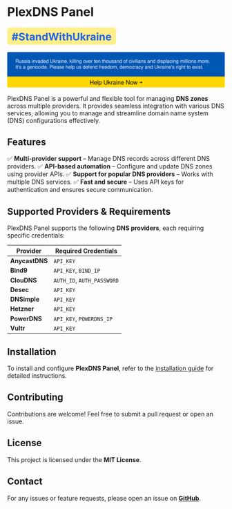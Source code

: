 # PlexDNS Panel

[![StandWithUkraine](https://raw.githubusercontent.com/vshymanskyy/StandWithUkraine/main/badges/StandWithUkraine.svg)](https://github.com/vshymanskyy/StandWithUkraine/blob/main/docs/README.md)

[![SWUbanner](https://raw.githubusercontent.com/vshymanskyy/StandWithUkraine/main/banner2-direct.svg)](https://github.com/vshymanskyy/StandWithUkraine/blob/main/docs/README.md)

PlexDNS Panel is a powerful and flexible tool for managing **DNS zones** across multiple providers. It provides seamless integration with various DNS services, allowing you to manage and streamline domain name system (DNS) configurations effectively.

## Features
✅ **Multi-provider support** – Manage DNS records across different DNS providers.
✅ **API-based automation** – Configure and update DNS zones using provider APIs.
✅ **Support for popular DNS providers** – Works with multiple DNS services.
✅ **Fast and secure** – Uses API keys for authentication and ensures secure communication.

## Supported Providers & Requirements
PlexDNS Panel supports the following **DNS providers**, each requiring specific credentials:

| Provider    | Required Credentials |
|------------|---------------------|
| **AnycastDNS** | `API_KEY` |
| **Bind9** | `API_KEY`, `BIND_IP` |
| **ClouDNS** | `AUTH_ID`, `AUTH_PASSWORD` |
| **Desec** | `API_KEY` |
| **DNSimple** | `API_KEY` |
| **Hetzner** | `API_KEY` |
| **PowerDNS** | `API_KEY`, `POWERDNS_IP` |
| **Vultr** | `API_KEY` |

## Installation
To install and configure **PlexDNS Panel**, refer to the [installation guide](install.md) for detailed instructions.

## Contributing
Contributions are welcome! Feel free to submit a pull request or open an issue.

## License
This project is licensed under the **MIT License**.

## Contact
For any issues or feature requests, please open an issue on **[GitHub](https://github.com/getnamingo/dnspanel/issues)**.
